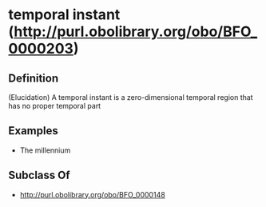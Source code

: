 # temporal instant (http://purl.obolibrary.org/obo/BFO_0000203)

## Definition
(Elucidation) A temporal instant is a zero-dimensional temporal region that has no proper temporal part

## Examples
- The millennium

## Subclass Of
- http://purl.obolibrary.org/obo/BFO_0000148

